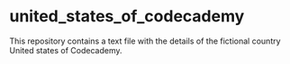 # united_states_of_codecademy
This repository contains a text file with the details of the fictional country United states of Codecademy.
